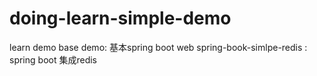 # doing-learn-simple-demo
learn demo
base demo: 基本spring boot web
spring-book-simlpe-redis : spring boot 集成redis 
